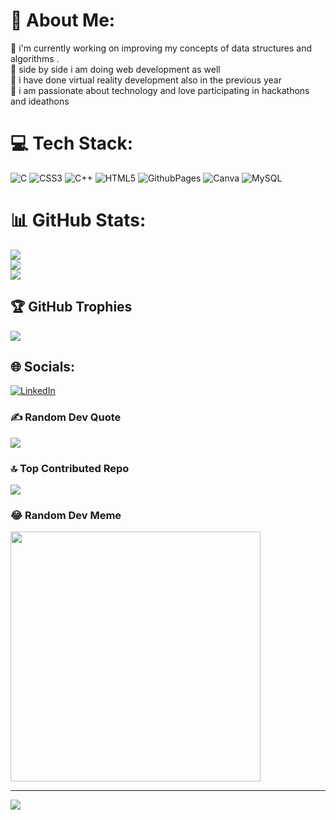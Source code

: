 

# 💫 About Me:
👋 i'm currently working on improving my concepts of data structures and algorithms .
<br>👋 side by side i am doing web development as well
<br>👋 i have done virtual reality development also in the previous year
<br>👋 i am passionate about technology and love participating in hackathons and ideathons


# 💻 Tech Stack:
![C](https://img.shields.io/badge/c-%2300599C.svg?style=plastic&logo=c&logoColor=white) ![CSS3](https://img.shields.io/badge/css3-%231572B6.svg?style=plastic&logo=css3&logoColor=white) ![C++](https://img.shields.io/badge/c++-%2300599C.svg?style=plastic&logo=c%2B%2B&logoColor=white) ![HTML5](https://img.shields.io/badge/html5-%23E34F26.svg?style=plastic&logo=html5&logoColor=white) ![GithubPages](https://img.shields.io/badge/github%20pages-121013?style=plastic&logo=github&logoColor=white) ![Canva](https://img.shields.io/badge/Canva-%2300C4CC.svg?style=plastic&logo=Canva&logoColor=white) ![MySQL](https://img.shields.io/badge/mysql-%2300000f.svg?style=plastic&logo=mysql&logoColor=white)
# 📊 GitHub Stats:
![](https://github-readme-stats.vercel.app/api?username=VenusCh001&theme=vue-dark&hide_border=false&include_all_commits=false&count_private=false)<br/>
![](https://github-readme-streak-stats.herokuapp.com/?user=VenusCh001&theme=vue-dark&hide_border=false)<br/>
![](https://github-readme-stats.vercel.app/api/top-langs/?username=VenusCh001&theme=vue-dark&hide_border=false&include_all_commits=false&count_private=false&layout=compact)

## 🏆 GitHub Trophies
![](https://github-profile-trophy.vercel.app/?username=VenusCh001&theme=juicyfresh&no-frame=false&no-bg=false&margin-w=4)

## 🌐 Socials:
[![LinkedIn](https://img.shields.io/badge/LinkedIn-%230077B5.svg?logo=linkedin&logoColor=white)](https://linkedin.com/in/www.linkedin.com/in/venus-chaudhary-b7aa45259) 


### ✍️ Random Dev Quote
![](https://quotes-github-readme.vercel.app/api?type=vetical&theme=tokyonight)

### 🔝 Top Contributed Repo
![](https://github-contributor-stats.vercel.app/api?username=VenusCh001&limit=5&theme=algolia&combine_all_yearly_contributions=true)

### 😂 Random Dev Meme
<img src='https://randommeme-five.vercel.app/' style="height: 400px;"/>

---
[![](https://visitcount.itsvg.in/api?id=VenusCh001&icon=7&color=11)](https://visitcount.itsvg.in)

<!-- Proudly created with GPRM ( https://gprm.itsvg.in ) -->

